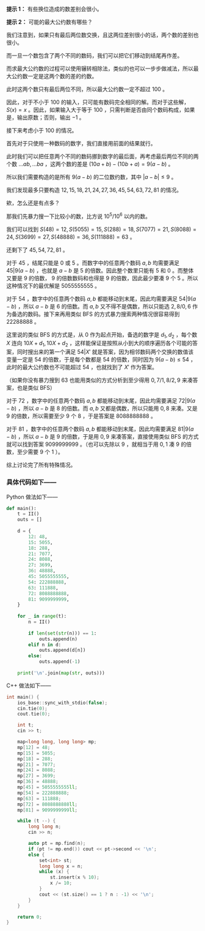 **提示 1：** 有些换位造成的数差别会很小。

**提示 2：** 可能的最大公约数有哪些？

我们注意到，如果只有最后两位数交换，且这两位差别很小的话，两个数的差别也很小。

而一旦一个数包含了两个不同的数码，我们可以把它们移动到结尾再作差。

而求最大公约数的过程可以使用辗转相除法，类似的也可以一步步做减法，所以最大公约数一定是这两个数的差的约数。

此时这两个数只有最后两位不同，所以最大公约数一定不超过 $100$ 。

因此，对于不小于 $100$ 的输入，只可能有数码完全相同的解。而对于这些解， $S(x)=x$ 。因此，如果输入大于等于 $100$ ，只需判断是否由同个数码构成，如果是，输出原数；否则，输出 $-1$ 。

接下来考虑小于 $100$ 的情况。

首先对于只使用一种数码的数字，我们直接用前面的结果就行。

此时我们可以把任意两个不同的数码挪到数字的最后面，再考虑最后两位不同的两个数 $\dots ab,\dots ba$ ，这两个数的差是 $(10a+b)-(10b+a)=9(a-b)$ 。

所以我们需要构造的是所有 $9(a-b)$ 的二位数约数，其中 $|a-b|\leq 9$ 。

我们发现最多只要构造 $12,15,18,21,24,27,36,45,54,63,72,81$ 的情况。

欸，怎么还是有点多？

那我们先暴力搜一下比较小的数，比方说 $10^5/10^6$ 以内的数。

我们可以找到 $S(48)=12,S(5055)=15,S(288)=18,S(7077)=21,S(8088)=24,S(3699)=27,S(48888)=36,S(111888)=63$ 。

还剩下了 $45,54,72,81$ 。

对于 $45$ ，结尾只能是 $0$ 或 $5$ 。而数字中的任意两个数码 $a,b$ 均需要满足 $45|9(a-b)$ ，也就是 $a-b$ 是 $5$ 的倍数。因此整个数里只能有 $5$ 和 $0$ 。而整体又要是 $9$ 的倍数， $9$ 的倍数数码和也得是 $9$ 的倍数，因此最少要凑 $9$ 个 $5$ 。所以这种情况下的最优解是 $5055555555$ 。

对于 $54$ ，数字中的任意两个数码 $a,b$ 都能移动到末尾，因此均需要满足 $54|9(a-b)$ ，所以 $a-b$ 是 $6$ 的倍数。而 $a,b$ 又不得不是偶数，所以只能选 $2,8/0,6$ 作为备选的数码。接下来再用类似 BFS 的方式暴力搜索两种情况很容易得到 $22288888$ 。

这里说的类似 BFS 的方式是，从 $0$ 作为起点开始，备选的数字是 $d_1,d_2$ ，每个数 $X$ 连向 $10X+d_1,10X+d_2$ ，这样能保证是按照从小到大的顺序遍历各个可能的答案，同时搜出来的第一个满足 $54|X'$ 就是答案，因为相邻数码两个交换的数值该变量一定是 $54$ 的倍数，于是每个数都是 $54$ 的倍数，同时因为 $9(a-b)\leq 54$ ，此时的最大公约数也不可能超过 $54$ ，也就找到了 $X'$ 作为答案。

（如果你没有暴力搜到 $63$ 也能用类似的方式分析到至少得用 $0,7/1,8/2,9$ 来凑答案，也是类似 BFS）

对于 $72$ ，数字中的任意两个数码 $a,b$ 都能移动到末尾，因此均需要满足 $72|9(a-b)$ ，所以 $a-b$ 是 $8$ 的倍数。而 $a,b$ 又都是偶数，所以只能用 $0,8$ 来凑。又是 $9$ 的倍数，所以需要至少 $9$ 个 $8$ ，于是答案是 $8088888888$ 。

对于 $81$ ，数字中的任意两个数码 $a,b$ 都能移动到末尾，因此均需要满足 $81|9(a-b)$ ，所以 $a-b$ 是 $9$ 的倍数，于是用 $0,9$ 来凑答案，直接使用类似 BFS 的方式就可以找到答案 $9099999999$ 。（也可以先除以 $9$ ，就相当于用 $0,1$ 凑 $9$ 的倍数，至少需要 $9$ 个 $1$ ）。

综上讨论完了所有特殊情况。

### 具体代码如下——

Python 做法如下——

```Python []
def main(): 
    t = II()
    outs = []
    
    d = {
        12: 48,
        15: 5055,
        18: 288,
        21: 7077,
        24: 8088,
        27: 3699,
        36: 48888,
        45: 5055555555,
        54: 222888888,
        63: 111888,
        72: 8088888888,
        81: 9099999999,
    }
    
    for _ in range(t):
        n = II()
        
        if len(set(str(n))) == 1:
            outs.append(n)
        elif n in d:
            outs.append(d[n])
        else:
            outs.append(-1)
    
    print('\n'.join(map(str, outs)))
```

C++ 做法如下——

```cpp []
int main() {
	ios_base::sync_with_stdio(false);
	cin.tie(0);
	cout.tie(0);

	int t;
	cin >> t;

	map<long long, long long> mp;
	mp[12] = 48;
	mp[15] = 5055;
	mp[18] = 288;
	mp[21] = 7077;
	mp[24] = 8088;
	mp[27] = 3699;
	mp[36] = 48888;
	mp[45] = 5055555555ll;
	mp[54] = 222888888;
	mp[63] = 111888;
	mp[72] = 8088888888ll;
	mp[81] = 9099999999ll;

	while (t --) {
		long long n;
		cin >> n;

		auto pt = mp.find(n);
		if (pt != mp.end()) cout << pt->second << '\n';
		else {
			set<int> st;
			long long x = n;
			while (x) {
				st.insert(x % 10);
				x /= 10;
			}
			cout << (st.size() == 1 ? n : -1) << '\n';
		}
	}

	return 0;
}
```